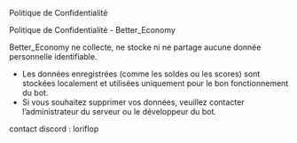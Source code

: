 Politique de Confidentialité


Politique de Confidentialité - Better_Economy

Better_Economy ne collecte, ne stocke ni ne partage aucune donnée personnelle identifiable.

- Les données enregistrées (comme les soldes ou les scores) sont stockées localement et utilisées uniquement pour le bon fonctionnement du bot.
- Si vous souhaitez supprimer vos données, veuillez contacter l’administrateur du serveur ou le développeur du bot.

contact discord : loriflop
